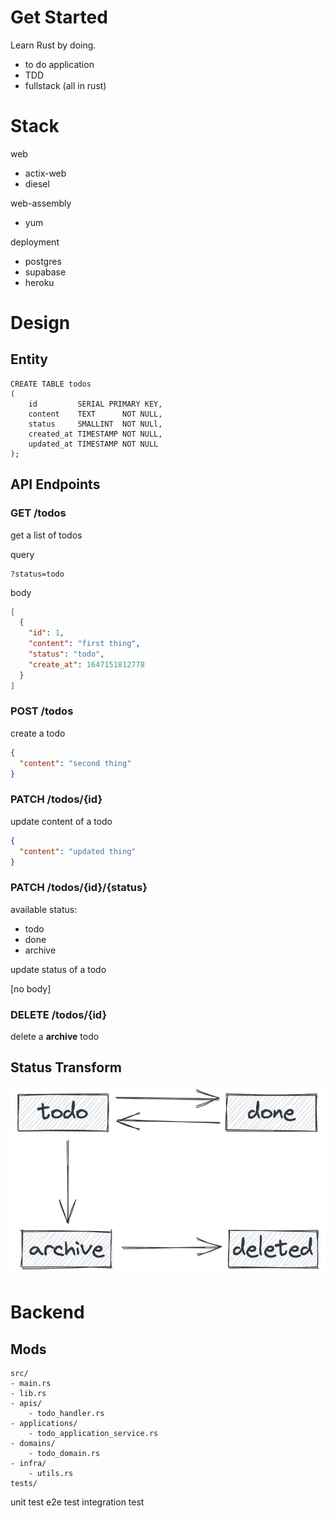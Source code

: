 # Get Started

Learn Rust by doing.

- to do application
- TDD
- fullstack (all in rust)

# Stack

web

- actix-web
- diesel

web-assembly

- yum

deployment

- postgres
- supabase
- heroku

# Design

## Entity

```postgresql
CREATE TABLE todos
(
    id         SERIAL PRIMARY KEY,
    content    TEXT      NOT NULL,
    status     SMALLINT  NOT NULl,
    created_at TIMESTAMP NOT NULL,
    updated_at TIMESTAMP NOT NULL
);
```

## API Endpoints

### GET /todos

get a list of todos

query

```
?status=todo
```

body

```json
[
  {
    "id": 1,
    "content": "first thing",
    "status": "todo",
    "create_at": 1647151812778
  }
]
```

### POST /todos

create a todo

```json
{
  "content": "second thing"
}
```

### PATCH /todos/{id}

update content of a todo

```json
{
  "content": "updated thing"
}
```

### PATCH /todos/{id}/{status}

available status:

- todo
- done
- archive

update status of a todo

[no body]

### DELETE /todos/{id}

delete a **archive** todo

## Status Transform

![img.png](doc/status_transform.png)

# Backend

## Mods

```text
src/
- main.rs
- lib.rs
- apis/
    - todo_handler.rs
- applications/
    - todo_application_service.rs
- domains/
    - todo_domain.rs
- infra/
    - utils.rs
tests/
```

unit test
e2e test
integration test
